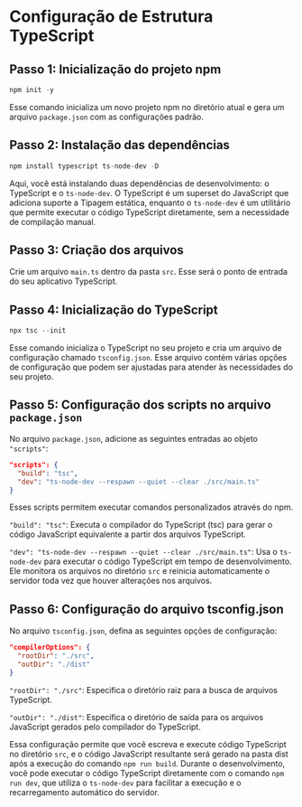 # Configuração de Estrutura TypeScript

## Passo 1: Inicialização do projeto npm
```csharp
npm init -y
```
Esse comando inicializa um novo projeto npm no diretório atual e gera um arquivo `package.json` com as configurações padrão.

## Passo 2: Instalação das dependências
```csharp
npm install typescript ts-node-dev -D
```
Aqui, você está instalando duas dependências de desenvolvimento: o TypeScript e o `ts-node-dev`. O TypeScript é um superset do JavaScript que adiciona suporte a Tipagem estática, enquanto o `ts-node-dev` é um utilitário que permite executar o código TypeScript diretamente, sem a necessidade de compilação manual.

## Passo 3: Criação dos arquivos
Crie um arquivo `main.ts` dentro da pasta `src`. Esse será o ponto de entrada do seu aplicativo TypeScript.

## Passo 4: Inicialização do TypeScript

```csharp
npx tsc --init
```

Esse comando inicializa o TypeScript no seu projeto e cria um arquivo de configuração chamado `tsconfig.json`. Esse arquivo contém várias opções de configuração que podem ser ajustadas para atender às necessidades do seu projeto.

## Passo 5: Configuração dos scripts no arquivo `package.json`
No arquivo `package.json`, adicione as seguintes entradas ao objeto `"scripts"`:

```json
"scripts": {
  "build": "tsc",
  "dev": "ts-node-dev --respawn --quiet --clear ./src/main.ts"
}
```
Esses scripts permitem executar comandos personalizados através do npm.

`"build": "tsc"`: Executa o compilador do TypeScript (tsc) para gerar o código JavaScript equivalente a partir dos arquivos TypeScript.

`"dev": "ts-node-dev --respawn --quiet --clear ./src/main.ts"`: Usa o `ts-node-dev` para executar o código TypeScript em tempo de desenvolvimento. Ele monitora os arquivos no diretório `src` e reinicia automaticamente o servidor toda vez que houver alterações nos arquivos.

## Passo 6: Configuração do arquivo tsconfig.json
No arquivo `tsconfig.json`, defina as seguintes opções de configuração:

```json
"compilerOptions": {
  "rootDir": "./src",
  "outDir": "./dist"
}
```
`"rootDir": "./src"`: Especifica o diretório raiz para a busca de arquivos TypeScript.

`"outDir": "./dist"`: Especifica o diretório de saída para os arquivos JavaScript gerados pelo compilador do TypeScript.

Essa configuração permite que você escreva e execute código TypeScript no diretório `src`, e o código JavaScript resultante será gerado na pasta dist após a execução do comando `npm run build`. Durante o desenvolvimento, você pode executar o código TypeScript diretamente com o comando `npm run dev`, que utiliza o `ts-node-dev` para facilitar a execução e o recarregamento automático do servidor.


